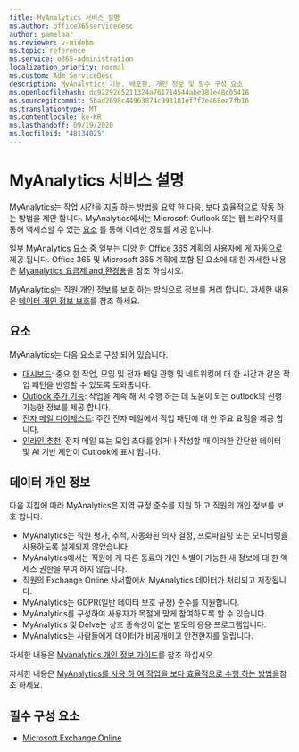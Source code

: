 ```yaml
---
title: MyAnalytics 서비스 설명
ms.author: office365servicedesc
author: pamelaar
ms.reviewer: v-midehm
ms.topic: reference
ms.service: o365-administration
localization_priority: normal
ms.custom: Adm_ServiceDesc
description: MyAnalytics 기능, 배포판, 개인 정보 및 필수 구성 요소
ms.openlocfilehash: dc92292e5211324a761714544abe381e48c05418
ms.sourcegitcommit: 5bad2698c44963874c993181ef7f2e468ea7fb16
ms.translationtype: MT
ms.contentlocale: ko-KR
ms.lasthandoff: 09/19/2020
ms.locfileid: "48134025"
---
```

# <a name="myanalytics-service-description"></a>MyAnalytics 서비스 설명

MyAnalytics는 작업 시간을 지출 하는 방법을 요약 한 다음, 보다 효율적으로 작동 하는 방법을 제안 합니다. MyAnalytics에서는 Microsoft Outlook 또는 웹 브라우저를 통해 액세스할 수 있는 [요소](#elements) 를 통해 이러한 정보를 제공 합니다.

일부 MyAnalytics 요소 중 일부는 다양 한 Office 365 계획의 사용자에 게 자동으로 제공 됩니다. Office 365 및 Microsoft 365 계획에 포함 된 요소에 대 한 자세한 내용은 [Myanalytics 요금제 and 환경용](https://docs.microsoft.com/workplace-analytics/myanalytics/overview/plans-environments)을 참조 하십시오.  

MyAnalytics는 직원 개인 정보를 보호 하는 방식으로 정보를 처리 합니다. 자세한 내용은 [데이터 개인 정보 보호](#data-privacy)를 참조 하세요.

## <a name="elements"></a>요소

MyAnalytics는 다음 요소로 구성 되어 있습니다.

* [대시보드](https://docs.microsoft.com/workplace-analytics/myanalytics/use/dashboard-2): 중요 한 작업, 모임 및 전자 메일 관행 및 네트워킹에 대 한 시간과 같은 작업 패턴을 반영할 수 있도록 도와줍니다.
* [Outlook 추가 기능](https://docs.microsoft.com/workplace-analytics/myanalytics/use/add-in): 작업을 계속 해 서 수행 하는 데 도움이 되는 outlook의 진행 가능한 정보를 제공 합니다.
* [전자 메일 다이제스트](https://docs.microsoft.com/workplace-analytics/myanalytics/use/email-digest-2): 주간 전자 메일에서 작업 패턴에 대 한 주요 요점을 제공 합니다.
* [인라인 추천](https://docs.microsoft.com/workplace-analytics/myanalytics/use/mya-notifications): 전자 메일 또는 모임 초대를 읽거나 작성할 때 이러한 간단한 데이터 및 AI 기반 제안이 Outlook에 표시 됩니다.

## <a name="data-privacy"></a>데이터 개인 정보

다음 지침에 따라 MyAnalytics은 지역 규정 준수를 지원 하 고 직원의 개인 정보를 보호 합니다.

* MyAnalytics는 직원 평가, 추적, 자동화된 의사 결정, 프로파일링 또는 모니터링을 사용하도록 설계되지 않았습니다.
* MyAnalytics에서는 직원에 게 다른 동료의 개인 식별이 가능한 새 정보에 대 한 액세스 권한을 부여 하지 않습니다.
* 직원의 Exchange Online 사서함에서 MyAnalytics 데이터가 처리되고 저장됩니다.
* MyAnalytics는 GDPR(일반 데이터 보호 규정) 준수를 지원합니다.
* MyAnalytics를 구성하여 사용자가 목절에 맞게 참여하도록 할 수 있습니다.
* MyAnalytics 및 Delve는 상호 종속성이 없는 별도의 응용 프로그램입니다.
* MyAnalytics는 사람들에게 데이터가 비공개이고 안전한지를 알립니다.

자세한 내용은 [Myanalytics 개인 정보 가이드](https://docs.microsoft.com/workplace-analytics/myanalytics/overview/privacy-guide)를 참조 하십시오.

자세한 내용은 [MyAnalytics를 사용 하 여 작업을 보다 효율적으로 수행 하는 방법을](https://products.office.com/business/myanalytics-personal-analytics)참조 하세요.

## <a name="prerequisites"></a>필수 구성 요소

* [Microsoft Exchange Online](https://docs.microsoft.com/office365/servicedescriptions/exchange-online-service-description/exchange-online-service-description)
